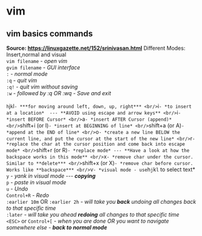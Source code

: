 # vim
## vim basics commands 
**Source: https://linuxgazette.net/152/srinivasan.html**
Different Modes: Insert,normal and visual<br/>
```vim filename``` - *open vim* <br/>
```gvim filename``` - *GUI interface* <br/>
```:``` - *normal mode* <br/>
```:q``` - *quit vim* <br/> 
```:q!``` - *quit vim without saving* <br/>
```:w``` - *followed by :q OR :wq - Save and exit* <br/>	
```h```j```k```l``` - ***for moving around left, down, up, right*** <br/>
```i``` - *to insert at a location*  --- **AVOID using escape and arrow keys** <br/>
```i``` - *insert BEFORE Cursor* <br/>
```a``` - *insert AFTER Cursor (append)* <br/>
```shift+i (or I)``` - *insert at BEGINNING of line* <br/>
```shift+a (or A)``` - *append at the END of line* <br/>
```o``` - *create a new line BELOW the current line, and put the cursor at the start of
                 the new line* <br/>
```r``` - *replace the char at the cursor position and come back into escape mode* <br/>
```shift+r (or R)``` - *replace mode* --- **Have a look at how the backspace works in this mode** <br/>
```x``` - *remove char under the cursor. Similar to **delete*** <br/>
```shift+x (or X)``` - *remove char before cursor. Works like **backspace*** <br/>
```v``` - *visual mode - use ```h```j```k```l``` to select text* <br/>
```y``` - *yank in visual mode --- **copying*** <br/>
```p``` - *paste in visual mode* <br/>
```u``` - *Undo* <br/>
```Control+R``` - *Redo* <br/>
```:earlier 10m``` OR ```:earlier 2h``` - *will take you **back** undoing all changes back to that specific time* <br/>
```:later``` - *will take you ahead **redoing** all changes to that specific time* <br/>
```<ESC>``` or ```Control+[``` - *when you are done OR you want to navigate somewhere else - **back to normal mode*** <br/>

